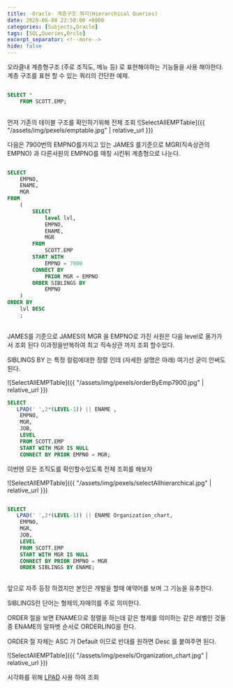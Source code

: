 ```yaml
---
title: -Oracle- 계층구조 쿼리(Hierarchical Queries)
date: 2020-06-08 22:50:00 +0800
categories: [Subjects,Oracle]
tags: [SQL,Queries,Orcle]
excerpt_separator: <!--more-->
hide: false
---
```


오라클내 계층형구조 (주로 조직도, 메뉴 등) 로 표현해야하는 기능들을 사용 해야한다.
계층 구조를 표현 할 수 있는 쿼리의 간단한 예제.

<!--more-->

```sql

SELECT * 
    FROM SCOTT.EMP;
    
```
먼저 기존의 테이블 구조를 확인하기위해 전체 조회
![SelectAllEMPTable]({{ "/assets/img/pexels/emptable.jpg" | relative_url }})

다음은 7900번의 EMPNO를가지고 있는  JAMES 를기준으로 MGR(직속상관의 EMPNO) 과 다른사원의 EMPNO를 매칭 시킨뒤 계층형으로 나눈다.

```sql

SELECT
    EMPNO,
    ENAME,
    MGR
FROM
    (
        SELECT
            level lvl,
            EMPNO,
            ENAME,
            MGR
        FROM
            SCOTT.EMP
        START WITH
            EMPNO = 7900
        CONNECT BY
            PRIOR MGR = EMPNO
        ORDER SIBLINGS BY
            EMPNO 
    )
ORDER BY
    lvl DESC  
    ;
    
```

JAMES를 기준으로 JAMES의 MGR 을 EMPNO로 가진 사원은 다음 level로 올가가서 조회 된다 이과정을반복하여 최고 직속상관 까지 조회 할수있다. 

SIBLINGS BY 는 특정 컬럼에대한 정렬 인데 (자세한 설명은 아래) 여기선 굳이 안써도 된다.


![SelectAllEMPTable]({{ "/assets/img/pexels/orderByEmp7900.jpg" | relative_url }})


```sql
SELECT
   LPAD(' ',2*(LEVEL-1)) || ENAME ,
    EMPNO,
    MGR,
    JOB,
    LEVEL
    FROM SCOTT.EMP
    START WITH MGR IS NULL
    CONNECT BY PRIOR EMPNO = MGR;

```
이번엔 모든 조직도를 확인할수있도록 전체 조회를 해보자

![SelectAllEMPTable]({{ "/assets/img/pexels/selectAllhierarchical.jpg" | relative_url }})

```sql

SELECT
   LPAD(' ',2*(LEVEL-1)) || ENAME Organization_chart,
    EMPNO,
    MGR,
    JOB,
    LEVEL
    FROM SCOTT.EMP
    START WITH MGR IS NULL
    CONNECT BY PRIOR EMPNO = MGR
    ORDER SIBLINGS BY ENAME;
    
```

 앞으로 자주 등장 하겠지만 본인은 개발을 할때 예약어를 보며 그 기능을 유추한다.
 
 SIBLINGS란 단어는 형제의,자매의를 주로 의미한다.
 
 ORDER 절을 보면 ENAME으로 정렬을 하는데 같은 형제를 의미하는 같은 레벨인 것들 중 ENAME의 알파벳 순서로  ORDERLING을 한다.
 
 ORDER 절 자체는 ASC 가 Default 이므로 반대를 원하면 Desc 를 붙여주면 된다.
 
 
 


![SelectAllEMPTable]({{ "/assets/img/pexels/Organization_chart.jpg" | relative_url }})




시각화를 위해 [LPAD](/2020/06/09/LPAD.html) 사용 하여 조회